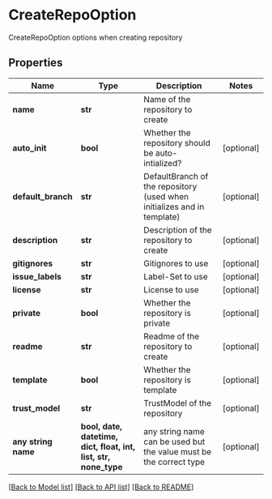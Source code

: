 # CreateRepoOption

CreateRepoOption options when creating repository

## Properties
Name | Type | Description | Notes
------------ | ------------- | ------------- | -------------
**name** | **str** | Name of the repository to create | 
**auto_init** | **bool** | Whether the repository should be auto-intialized? | [optional] 
**default_branch** | **str** | DefaultBranch of the repository (used when initializes and in template) | [optional] 
**description** | **str** | Description of the repository to create | [optional] 
**gitignores** | **str** | Gitignores to use | [optional] 
**issue_labels** | **str** | Label-Set to use | [optional] 
**license** | **str** | License to use | [optional] 
**private** | **bool** | Whether the repository is private | [optional] 
**readme** | **str** | Readme of the repository to create | [optional] 
**template** | **bool** | Whether the repository is template | [optional] 
**trust_model** | **str** | TrustModel of the repository | [optional] 
**any string name** | **bool, date, datetime, dict, float, int, list, str, none_type** | any string name can be used but the value must be the correct type | [optional]

[[Back to Model list]](../README.md#documentation-for-models) [[Back to API list]](../README.md#documentation-for-api-endpoints) [[Back to README]](../README.md)


